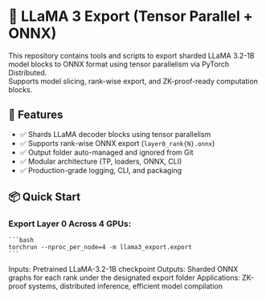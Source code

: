 # 🦙 LLaMA 3 Export (Tensor Parallel + ONNX)

This repository contains tools and scripts to export sharded LLaMA 3.2-1B model blocks to ONNX format using tensor parallelism via PyTorch Distributed.  
Supports model slicing, rank-wise export, and ZK-proof-ready computation blocks.

## 🚀 Features

- ✅ Shards LLaMA decoder blocks using tensor parallelism
- ✅ Supports rank-wise ONNX export (`layer0_rank{N}.onnx`)
- ✅ Output folder auto-managed and ignored from Git
- ✅ Modular architecture (TP, loaders, ONNX, CLI)
- ✅ Production-grade logging, CLI, and packaging

## 📦 Quick Start

### Export Layer 0 Across 4 GPUs:
    ```bash
    torchrun --nproc_per_node=4 -m llama3_export.export
    ```
Inputs: Pretrained LLaMA-3.2-1B checkpoint
Outputs: Sharded ONNX graphs for each rank under the designated export folder
Applications: ZK-proof systems, distributed inference, efficient model compilation